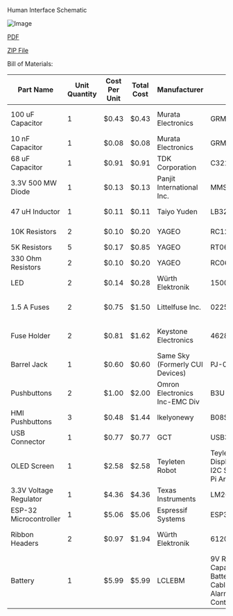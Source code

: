 Human Interface Schematic

![Image](https://github.com/user-attachments/assets/0f763069-f66c-4e2b-b766-f87e5867bc81)

[PDF](https://github.com/user-attachments/files/20042755/EGR314_Final_Schematic.pdf)

[ZIP File](https://github.com/user-attachments/files/20042926/EGR314_HMI.zip)

Bill of Materials:

| Part Name              | Unit Quantity | Cost Per Unit | Total Cost | Manufacturer                    | Manufacturer Part #                                                                                                                                                                                      | Vendor Link                                                                                                                                                             | Datasheet Link                                                                                                        | Supplier | Supplier Part #               | # Ordered | Date Ordered | #Received | Surplus | Designator              |
|------------------------|---------------|---------------|------------|---------------------------------|----------------------------------------------------------------------------------------------------------------------------------------------------------------------------------------------------------|-------------------------------------------------------------------------------------------------------------------------------------------------------------------------|-----------------------------------------------------------------------------------------------------------------------|----------|-------------------------------|-----------|--------------|-----------|---------|-------------------------|
| 100 uF Capacitor       | 1             | $0.43         | $0.43      | Murata Electronics              | GRM31CD80J107MEA8K                                                                                                                                                                                       | https://www.digikey.com/en/products/detail/murata-electronics/GRM31CD80J107MEA8K/13905021                                                                               | https://www.murata.com/en-us/api/pdfdownloadapi?cate=luCeramicCapacitorsSMD&partno=GRM31CD80J107MEA8%23               | Digikey  | 490-GRM31CD80J107MEA8KTR-ND   | 3         | 2/28         | 0         | -3      | C1                      |
| 10 nF Capacitor        | 1             | $0.08         | $0.08      | Murata Electronics              | GRM155R71C103KA01D                                                                                                                                                                                       | https://www.digikey.com/en/products/detail/murata-electronics/GRM155R71C103KA01D/587215                                                                                 | https://search.murata.co.jp/Ceramy/image/img/A01X/G101/ENG/GRM155R71C103KA01-01.pdf                                   | Digikey  | 490-1313-2-ND                 | 3         | 2/28         | 0         | -3      | C2                      |
| 68 uF Capacitor        | 1             | $0.91         | $0.91      | TDK Corporation                 | C3216X5R0J686M160AB                                                                                                                                                                                      | https://www.digikey.com/en/products/detail/tdk-corporation/C3216X5R0J686M160AB/3951907                                                                                  | https://product.tdk.com/system/files/dam/doc/product/capacitor/ceramic/mlcc/catalog/mlcc_commercial_general_en.pdf    | Digikey  | 445-14671-2-ND                | 3         | 2/28         | 0         | -3      | C3                      |
| 3.3V 500 MW Diode      | 1             | $0.13         | $0.13      | Panjit International Inc.       | MMSZ5226B_R1_00001                                                                                                                                                                                       | https://www.digikey.com/en/products/detail/panjit-international-inc/MMSZ5226B-R1-00001/14660759                                                                         | https://www.panjit.com.tw/upload/datasheet/MMSZ5221B_SERIES.pdf                                                       | Digikey  | 3757-MMSZ5226B_R1_00001TR-ND  | 3         | 2/28         | 0         | -3      | D1                      |
| 47 uH Inductor         | 1             | $0.11         | $0.11      | Taiyo Yuden                     | LB3218T470K                                                                                                                                                                                              | https://www.digikey.com/en/products/detail/taiyo-yuden/LB3218T470K/1788929                                                                                              | https://mm.digikey.com/Volume0/opasdata/d220001/medias/docus/610/LB3218T470K_SS.pdf                                   | Digikey  | 587-2037-2-ND                 | 3         | 2/28         | 0         | -3      | L1                      |
| 10K Resistors          | 2             | $0.10         | $0.20      | YAGEO                           | RC1206FR-0710KL                                                                                                                                                                                          | https://www.digikey.com/en/products/detail/yageo/RC1206FR-0710KL/728483                                                                                                 | https://www.yageo.com/upload/media/product/products/datasheet/rchip/PYu-RC_Group_51_RoHS_L_12.pdf                     | Digikey  | 311-10.0KFRTR-ND              | 6         | 2/28         | 0         | -6      | R1,R2                   |
| 5K Resistors           | 5             | $0.17         | $0.85      | YAGEO                           | RT0603BRE075KL                                                                                                                                                                                           | https://www.digikey.com/en/products/detail/yageo/RT0603BRE075KL/7708365                                                                                                 | https://www.yageo.com/upload/media/product/app/datasheet/rchip/pyu-rt_1-to-0.01_rohs_l.pdf                            | Digikey  | 13-RT0603BRE075KLTR-ND        | 15        | 2/28         | 0         | -15     | R3,R4,R5,R6,R7          |
| 330 Ohm Resistors      | 2             | $0.10         | $0.20      | YAGEO                           | RC0603JR-07330RL                                                                                                                                                                                         | https://www.digikey.com/en/products/detail/yageo/RC0603JR-07330RL/726769                                                                                                | https://www.yageo.com/upload/media/product/products/datasheet/rchip/PYu-RC_Group_51_RoHS_L_12.pdf                     | Digikey  | 311-330GRTR-ND                | 6         | 2/28         | 0         | -6      | R8, R9                  |
| LED                    | 2             | $0.14         | $0.28      | Würth Elektronik                | 150060GS75000                                                                                                                                                                                            | https://www.digikey.com/en/products/detail/w%C3%BCrth-elektronik/150060GS75000/4489898                                                                                  | https://www.we-online.com/components/products/datasheet/150060GS75000.pdf                                             | Digikey  | 732-4971-2-ND                 | 6         | 2/28         | 0         | -6      | D2, D3                  |
| 1.5 A Fuses            | 2             | $0.75         | $1.50      | Littelfuse Inc.                 | 022501.5MXP                                                                                                                                                                                              | https://www.digikey.com/en/products/detail/littelfuse-inc/022501.5MXP/777788?&utm_adgroup=&utm_term=&utm_content=&gad_source=1                                          | https://www.littelfuse.com/assetdocs/littelfuse-fuse-224-225-datasheet?assetguid=26e6ad94-5fb7-4bad-acf6-da1c91c16d87 | Digikey  | F4663-ND                      | 6         | 2/28         | 0         | -6      | F1, F2                  |
| Fuse Holder            | 2             | $0.81         | $1.62      | Keystone Electronics            | 4628                                                                                                                                                                                                     | https://www.digikey.com/en/products/detail/keystone-electronics/4628/2137316?&utm_adgroup=&utm_term=&utm_content=&gad_source=1                                          | https://www.keyelco.com/userAssets/file/M65p44.pdf                                                                    | Digikey  | 36-4628-ND                    | 6         | 2/28         | 0         | -6      | F1, F2                  |
| Barrel Jack            | 1             | $0.60         | $0.60      | Same Sky (Formerly CUI Devices) | PJ-037A                                                                                                                                                                                                  | https://www.digikey.com/en/products/detail/same-sky-formerly-cui-devices/PJ-037A/1644545                                                                                | https://www.cuidevices.com/product/resource/pj-037a.pdf                                                               | Digikey  | CP-037A-ND                    | 3         | 2/28         | 0         | -3      | J1                      |
| Pushbuttons            | 2             | $1.00         | $2.00      | Omron Electronics Inc-EMC Div   | B3U-1000P                                                                                                                                                                                                | https://www.digikey.com/en/products/detail/omron-electronics-inc-emc-div/B3U-1000P/1534338                                                                              | https://omronfs.omron.com/en_US/ecb/products/pdf/en-b3u.pdf                                                           | Digikey  | SW1020TR-ND                   | 15        | 2/28         | 0         | -3      | SW1, SW2 |
| HMI Pushbuttons   | 3             | $0.48         | $1.44      | lkelyonewy                      | B08SKJ6V7Z          | https://www.amazon.com/Momentary-Button-Switch-Assorted-Self-Resetting/dp/B08SKJ6V7Z                                           | https://www.amazon.com/Momentary-Button-Switch-Assorted-Self-Resetting/dp/B08SKJ6V7Z                                  | Amazon   | B08SKJ6V7Z                   | 6         | 2/28         | 0         | -3      | SW3, SW4, SW5  |
| USB Connector          | 1             | $0.77         | $0.77      | GCT                             | USB3131-30-0230-A                                                                                                                                                                                        | https://www.digikey.com/en/products/detail/gct/USB3131-30-0230-A/9859642                                                                                                | https://gct.co/files/specs/usb3131-spec.pdf                                                                           | Digikey  | 2073-USB3131-30-0230-ATR-ND   | 0         | 2/28         | 0         | 0       | J2                      |
| OLED Screen            | 1             | $2.58         | $2.58      | Teyleten Robot                  | Teyleten Robot 0.96 inch LCD OLED Display Board Module 12864 128X64 IIC I2C SSD1306 Driver 4 Pins for Raspberry Pi Arduino(5pcs, White Light)                                                            | https://www.amazon.com/Teyleten-Robot-Display-SSD1306-Raspberry/dp/B0CN373JF4                                                                                           | https://www.amazon.com/stores/TeyletenRobot/page/DFDBA3C7-4121-4BCB-81FA-81C7FFF2F3E0                                 | Amazon   | N/A                           | 0         | 2/28         | 0         | 0       | X1                      |
| 3.3V Voltage Regulator | 1             | $4.36         | $4.36      | Texas Instruments               | LM2675MX-3.3/NOPB                                                                                                                                                                                        | https://www.digikey.com/en/products/detail/texas-instruments/LM2675MX-3-3-NOPB/366907                                                                                   | https://www.ti.com/general/docs/suppproductinfo.tsp?distId=10&gotoUrl=https%3A%2F%2Fwww.ti.com%2Flit%2Fgpn%2Flm2675   | Digikey  | LM2675MX-3.3/NOPBTR-ND        | 3         | 2/28         | 0         | -3      | U1                      |
| ESP-32 Microcontroller | 1             | $5.06         | $5.06      | Espressif Systems               | ESP32-S3-WROOM-1-N4                                                                                                                                                                                      | https://www.digikey.com/en/products/detail/espressif-systems/ESP32-S3-WROOM-1-N4/16162639                                                                               | https://www.espressif.com/sites/default/files/documentation/esp32-s3-wroom-1_wroom-1u_datasheet_en.pdf                | Digikey  | 1965-ESP32-S3-WROOM-1-N4TR-ND | 0         | 2/28         | 0         | 0       | U2                      |
| Ribbon Headers         | 2             | $0.97         | $1.94      | Würth Elektronik                | 61200821621                                                                                                                                                                                              | https://www.digikey.com/en/products/detail/w-rth-elektronik/61200821621/4846916?&utm_adgroup=&utm_term=&utm_content=&gad_source=1\                                      | https://www.we-online.com/components/products/datasheet/61200821621.pdf                                               | Digikey  | 732-5395-ND                   | 6         | 2/28         | 0         | -6      | A1, A2                  |
| Battery                | 1             | $5.99         | $5.99      | LCLEBM                          | 9V Rechargeable Batteries, 1300mAh High Capacity Lithium-ion Long Lasting 9 Volt Batteries with 2 in 1 USB C Fast Charging Cable for Smoke Alarms,Microphone,Multimeters,Toys,Game Controllers (2 Count) | https://www.amazon.com/PAISUE-Rechargeable-Lithium-ion-Multimeter-Microphone/dp/B0B248DSFG?source=ps-sl-shoppingads-lpcontext&ref_=fplfs&smid=A2WEVNKRB72JGE&gQT=1&th=1 | https://www.amazon.com/stores/LCLEBM/page/EAF08C0E-7600-41D2-89CC-C505C3649A70/feed                                   | Amazon   | n/a                           | 2         | 2/28         | 0         | -2      |                         |
